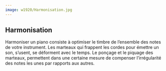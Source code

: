 ```yaml
---
image: w1920/Harmonisation.jpg
---
```


## Harmonisation

Harmoniser un piano consiste à optimiser le timbre de l’ensemble des notes de votre instrument. 
Les marteaux qui frappent les cordes pour émettre un son, s’usent, se déforment avec le temps. 
Le ponçage et le piquage des marteaux, permettent dans une certaine mesure de compenser 
l’irrégularité des notes les unes par rapports aux autres.
